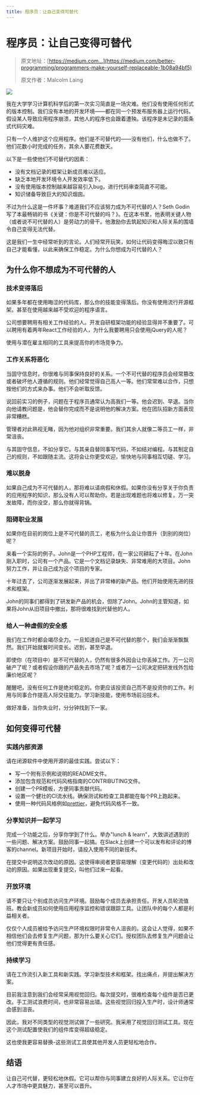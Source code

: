 ```yaml
---
title: 程序员：让自己变得可替代
---
```


# 程序员：让自己变得可替代

> 原文地址：[https://medium.com...](https://medium.com/better-programming/programmers-make-yourself-replaceable-1b08a94bf5)
>
> 原文作者：MalcoIm Laing

![](https://raw.githubusercontent.com/yuhongjing/img-folder/master/img/20191223131217.png)

我在大学学习计算机科学后的第一次实习简直是一场灾难。他们没有使用任何形式的版本控制。我们没有本地的开发环境——都在同一个预发布服务器上运行代码。假设某人导致应用程序崩溃，其他人的程序也会跟着遭殃。该程序是未记录的面条式代码灾难。

只有一个人维护这个应用程序。他们是不可替代的——没有他们，什么也做不了。他们花数小时完成的任务，其余人要花费数天。

以下是一些使他们不可替代的因素：

* 没有文档记录的框架让新成员难以适应。
* 缺乏本地开发环境令人开发效率低下。
* 没有使用版本控制越来越容易引入bug，进行代码审查简直不可能。
* 知识储备导致巨大的知识烟囱。

不过为什么这是一件坏事？难道我们不应该努力成为不可代替的人？Seth Godin写了本最畅销的书《关键：你是不可代替的吗？》。在这本书里，他表明关键人物（或者说不可代替的人）是劳动力的骨干。他激励你去筑起知识和人际关系的围墙令自己变得无法代替。

这是我们一生中经常听到的言论。人们经常开玩笑，如何让代码变得晦涩以致只有自己才能看懂，以此来确保工作稳定。为什么你想成为可代替的人？



## 为什么你不想成为不可代替的人

### 技术变得落后

如果多年都在使用晦涩的代码库，那么你的技能变得落后。你没有使用流行开源框架。甚至在使用越来越不受欢迎的程序语言。

公司想要聘用有相关工作经验的人。开发自研框架功能的经验显得并不重要了。可以聘用有着两年React工作经验的人，为什么我要聘用只会使用jQuery的人呢？

使用与潜在雇主相同的工具来提高你的市场竞争力。



### 工作关系将恶化

当固守信息时，你很难与同事保持良好的关系。一个不可代替的程序员会经常篡改或者破坏他人遵循的规则。他们经常觉得自己高人一等。他们常常难以合作，只想按他们的方式来办事。他们不会听取反馈。

说回前实习的例子，问题在于程序员通常认为高我们一等。他会迟到、早退。当你向他请教问题是，他会替你完成而不是说明他的解决方案。他在团队招新方面表现非常糟糕。

管理者对此熟视无睹，因为他对组织非常重要。我们其余人就像二等员工一样，非常沮丧。

与其固守信息，不如分享它。与其亲自替同事写代码，不如结对编程。与其制定自己的规则，不如跟随主流。这将会让你更受欢迎，愉快地与同事相互切磋、学习。



### 难以脱身

如果自己成为不可代替的人，那将难以请病假和休假。如果你没有分享关于你负责的应用程序的知识，那么没有人可以帮助你。若是出现难题也将难以修复。万一突发故障，而你没空，那么你就得背锅。



### 阻碍职业发展

如果你在目前的岗位上是不可代替的员工，老板为什么会让你晋升（到别的岗位）呢？

来看一个实际的例子。John是一个PHP工程师，在一家公司耕耘了十年。在John刚入职时，公司有一个产品。它是一个文档记录缺失、非常难用的大项目。John努力工作，并让自己成为这个项目的专家。

十年过去了，公司逐渐发展起来，并出了非常棒的新产品。他们开始使用先进的技术和框架。

John的同事们都得到了研发新产品的机会，但除了John。John的主管知道，如果将John从旧项目中撤出，那将很难找到代替他的人。



### 给人一种虚假的安全感

我们在工作时都会竭尽全力。一旦知道自己是不可代替的那个，我们会渐渐飘飘然。我们开始就餐时间变长。迟到，甚至早退。

即使你（在项目中）是不可代替的人，仍然有很多外因会让你丢掉工作。万一公司破产了呢？或者假设你跟的产品失去市场了呢？或者万一公司决定把研发线外包给廉价地区呢？

醒醒吧，没有任何工作是绝对稳定的。你更应该投资自己而不是投资你的工作。利用与同事合作提高人际交往能力。学习新技能，使用市场前沿技术。

做好准备，当你失业时，分分钟找到下一家。



## 如何变得可代替

### 实践内部资源

请在闭源软件中使用开源的最佳实践。尝试以下：

* 写一个附有示例和说明的README文件。
* 添加包含规范和代码风格指南的CONTRIBUTING文件。
* 创建一个PR模板，方便同事贡献代码。
* 设置一个健壮的CI流水线。确保测试和检查工具都能在每个PR上跑起来。
* 使用一种代码风格例如[prettier](https://prettier.io/)，避免代码风格不一致。



### 分享知识并一起学习

完成一个功能之后，分享你学到了什么。举办"lunch & learn"，大致讲述遇到的一些问题、解决方案。鼓励同事一起搞。在Slack上创建一个可以发布和评论的博客的channel。新项目开始时，请投入使用不同的新技术。

在提交中说明这次改动的原因。这使得审阅者更容易理解（变更代码的）出处和改动的原因。如果出现重复提交，叫他们过来一起看。



### 开放环境

请不要只让个别成员访问生产环境。鼓励每个成员去承担责任。开发人员轮流值班。教会新成员如何使用应用程序监控和错误跟踪工具。让团队中的每个人都是利益相关者。

仅仅个人成员被给予访问生产环境权限时非常令人沮丧的。这会让人觉得，如果不相信他们会去修复生产问题，那为什么要关心它们。授权团队去修复生产问题会让他们觉得更有责任感。



### 持续学习

请在工作流引入新工具和新实践。学习新型技术和框架。找出痛点，并提出解决方案。

目前我注意到我们会经常采用视觉回归。每次提交时，很难检查每个组件是否已更改。手工测试浪费时间，也非常容易出错。这些视觉回归投入生产时，设计师通常会感到沮丧。

因此，我对不同类型的视觉测试做了一些研究。我采用了视觉回归测试工具。现在这个测试配置使我们的组件库变得超级稳定。

这也使我更容易替换-这些测试工具使其他开发人员更轻松地合作。



## 结语

让自己可代替，更轻松地休假。它可以帮你与同事建立良好的人际关系。它让你在人才市场中更具魅力，甚至可以晋升。